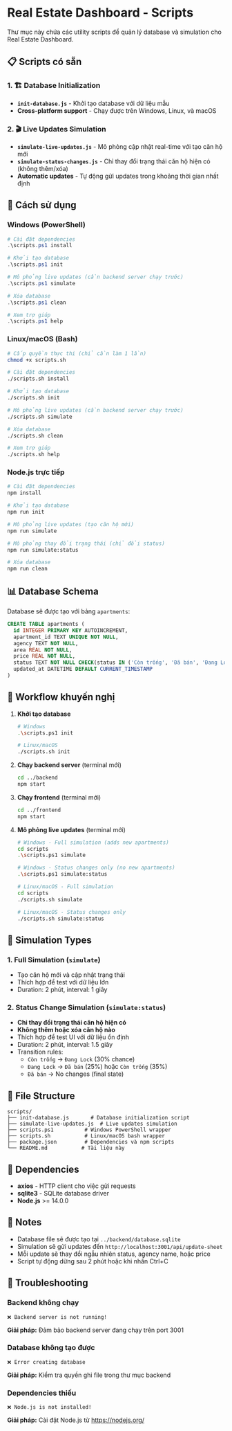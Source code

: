# Real Estate Dashboard - Scripts

Thư mục này chứa các utility scripts để quản lý database và simulation cho Real Estate Dashboard.

## 📋 Scripts có sẵn

### 1. 🏗️ Database Initialization
- **`init-database.js`** - Khởi tạo database với dữ liệu mẫu
- **Cross-platform support** - Chạy được trên Windows, Linux, và macOS

### 2. 🎬 Live Updates Simulation  
- **`simulate-live-updates.js`** - Mô phỏng cập nhật real-time với tạo căn hộ mới
- **`simulate-status-changes.js`** - Chỉ thay đổi trạng thái căn hộ hiện có (không thêm/xóa)
- **Automatic updates** - Tự động gửi updates trong khoảng thời gian nhất định

## 🚀 Cách sử dụng

### Windows (PowerShell)
```powershell
# Cài đặt dependencies
.\scripts.ps1 install

# Khởi tạo database
.\scripts.ps1 init

# Mô phỏng live updates (cần backend server chạy trước)
.\scripts.ps1 simulate

# Xóa database
.\scripts.ps1 clean

# Xem trợ giúp
.\scripts.ps1 help
```

### Linux/macOS (Bash)
```bash
# Cấp quyền thực thi (chỉ cần làm 1 lần)
chmod +x scripts.sh

# Cài đặt dependencies
./scripts.sh install

# Khởi tạo database
./scripts.sh init

# Mô phỏng live updates (cần backend server chạy trước)
./scripts.sh simulate

# Xóa database
./scripts.sh clean

# Xem trợ giúp
./scripts.sh help
```

### Node.js trực tiếp
```bash
# Cài đặt dependencies
npm install

# Khởi tạo database
npm run init

# Mô phỏng live updates (tạo căn hộ mới)
npm run simulate

# Mô phỏng thay đổi trạng thái (chỉ đổi status)
npm run simulate:status

# Xóa database
npm run clean
```

## 📊 Database Schema

Database sẽ được tạo với bảng `apartments`:

```sql
CREATE TABLE apartments (
  id INTEGER PRIMARY KEY AUTOINCREMENT,
  apartment_id TEXT UNIQUE NOT NULL,
  agency TEXT NOT NULL,
  area REAL NOT NULL,
  price REAL NOT NULL,
  status TEXT NOT NULL CHECK(status IN ('Còn trống', 'Đã bán', 'Đang Lock')),
  updated_at DATETIME DEFAULT CURRENT_TIMESTAMP
)
```

## 🎯 Workflow khuyến nghị

1. **Khởi tạo database**
   ```bash
   # Windows
   .\scripts.ps1 init
   
   # Linux/macOS  
   ./scripts.sh init
   ```

2. **Chạy backend server** (terminal mới)
   ```bash
   cd ../backend
   npm start
   ```

3. **Chạy frontend** (terminal mới)
   ```bash
   cd ../frontend
   npm start
   ```

4. **Mô phỏng live updates** (terminal mới)
   ```bash
   # Windows - Full simulation (adds new apartments)
   cd scripts
   .\scripts.ps1 simulate
   
   # Windows - Status changes only (no new apartments)
   .\scripts.ps1 simulate:status
   
   # Linux/macOS - Full simulation
   cd scripts
   ./scripts.sh simulate
   
   # Linux/macOS - Status changes only  
   ./scripts.sh simulate:status
   ```

## 🔄 Simulation Types

### 1. **Full Simulation** (`simulate`)
- Tạo căn hộ mới và cập nhật trạng thái
- Thích hợp để test với dữ liệu lớn
- Duration: 2 phút, interval: 1 giây

### 2. **Status Change Simulation** (`simulate:status`) 
- **Chỉ thay đổi trạng thái căn hộ hiện có**
- **Không thêm hoặc xóa căn hộ nào**
- Thích hợp để test UI với dữ liệu ổn định
- Duration: 2 phút, interval: 1.5 giây
- Transition rules:
  - `Còn trống` → `Đang Lock` (30% chance)
  - `Đang Lock` → `Đã bán` (25%) hoặc `Còn trống` (35%)
  - `Đã bán` → No changes (final state)

## 📁 File Structure

```
scripts/
├── init-database.js       # Database initialization script
├── simulate-live-updates.js  # Live updates simulation
├── scripts.ps1          # Windows PowerShell wrapper
├── scripts.sh           # Linux/macOS bash wrapper
├── package.json         # Dependencies và npm scripts
└── README.md           # Tài liệu này
```

## 🔧 Dependencies

- **axios** - HTTP client cho việc gửi requests
- **sqlite3** - SQLite database driver
- **Node.js** >= 14.0.0

## 📝 Notes

- Database file sẽ được tạo tại `../backend/database.sqlite`
- Simulation sẽ gửi updates đến `http://localhost:3001/api/update-sheet`
- Mỗi update sẽ thay đổi ngẫu nhiên status, agency name, hoặc price
- Script tự động dừng sau 2 phút hoặc khi nhấn Ctrl+C

## 🐛 Troubleshooting

### Backend không chạy
```
❌ Backend server is not running!
```
**Giải pháp:** Đảm bảo backend server đang chạy trên port 3001

### Database không tạo được
```
❌ Error creating database
```
**Giải pháp:** Kiểm tra quyền ghi file trong thư mục backend

### Dependencies thiếu
```
❌ Node.js is not installed!
```
**Giải pháp:** Cài đặt Node.js từ https://nodejs.org/
